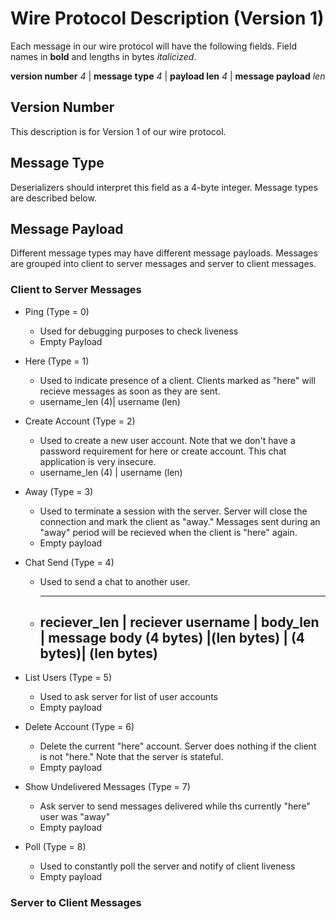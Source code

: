 
# Wire Protocol Description (Version 1)

Each message in our wire protocol will have the following fields. Field names in **bold** and lengths in bytes *italicized*.

**version number** *4* | **message type** *4* | **payload len** *4* | **message payload** *len*

## Version Number

This description is for Version 1 of our wire protocol.

## Message Type

Deserializers should interpret this field as a 4-byte integer. Message types are described below.

## Message Payload

Different message types may have different message payloads. Messages are grouped into client to server messages and 
server to client messages. 

### Client to Server Messages

* Ping (Type = 0)
  * Used for debugging purposes to check liveness
  * Empty Payload
* Here (Type = 1)
  * Used to indicate presence of a client. Clients marked as "here" will recieve messages as soon as they are sent.
  * username_len (4)| username (len) 

* Create Account (Type = 2)
  * Used to create a new user account. Note that we don't have a password requirement for here or create account. This chat
    application is very insecure.
  * username_len (4)   | username (len)
  
* Away (Type = 3)
  * Used to terminate a session with the server. Server will close the connection and mark the client as "away." Messages sent 
    during an "away" period will be recieved when the client is "here" again.
  * Empty payload
* Chat Send (Type = 4)
  * Used to send a chat to another user. 
  * ----------------------------------------------------------
    reciever_len | reciever username | body_len | message body
    (4 bytes)    |(len bytes)        | (4 bytes)| (len bytes)
    ---------------------------------------------------------
* List Users (Type = 5)
  * Used to ask server for list of user accounts
  * Empty payload
* Delete Account (Type = 6)
  * Delete the current "here" account. Server does nothing if the client is not "here." Note that the server is stateful.
  * Empty payload
* Show Undelivered Messages (Type = 7)
  * Ask server to send messages delivered while ths currently "here" user was "away"
  * Empty payload
* Poll (Type = 8)
  * Used to constantly poll the server and notify of client liveness
  * Empty payload

### Server to Client Messages

    
